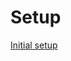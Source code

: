 # Setup

[Initial setup](https://blog.frankdejonge.nl/setting-up-a-typescript-mono-repo-for-scoped-packages/)

